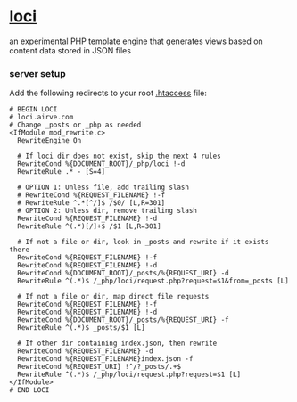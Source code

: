 [loci](http://github.com/ryanve/loci)
====

an experimental PHP template engine that generates views based on content data stored in JSON files

### server setup

Add the following redirects to your root [.htaccess](http://en.wikipedia.org/wiki/Htaccess) file:

```
# BEGIN LOCI
# loci.airve.com
# Change _posts or _php as needed
<IfModule mod_rewrite.c>
  RewriteEngine On

  # If loci dir does not exist, skip the next 4 rules
  RewriteCond %{DOCUMENT_ROOT}/_php/loci !-d
  RewriteRule .* - [S=4]
  
  # OPTION 1: Unless file, add trailing slash
  # RewriteCond %{REQUEST_FILENAME} !-f
  # RewriteRule ^.*[^/]$ /$0/ [L,R=301]
  # OPTION 2: Unless dir, remove trailing slash
  RewriteCond %{REQUEST_FILENAME} !-d
  RewriteRule ^(.*)[/]+$ /$1 [L,R=301]
  
  # If not a file or dir, look in _posts and rewrite if it exists there
  RewriteCond %{REQUEST_FILENAME} !-f
  RewriteCond %{REQUEST_FILENAME} !-d
  RewriteCond %{DOCUMENT_ROOT}/_posts/%{REQUEST_URI} -d
  RewriteRule ^(.*)$ /_php/loci/request.php?request=$1&from=_posts [L]
  
  # If not a file or dir, map direct file requests
  RewriteCond %{REQUEST_FILENAME} !-f
  RewriteCond %{REQUEST_FILENAME} !-d
  RewriteCond %{DOCUMENT_ROOT}/_posts/%{REQUEST_URI} -f
  RewriteRule ^(.*)$ _posts/$1 [L]

  # If other dir containing index.json, then rewrite
  RewriteCond %{REQUEST_FILENAME} -d
  RewriteCond %{REQUEST_FILENAME}index.json -f
  RewriteCond %{REQUEST_URI} !^/?_posts/.+$
  RewriteRule ^(.*)$ /_php/loci/request.php?request=$1 [L]
</IfModule>
# END LOCI
```
